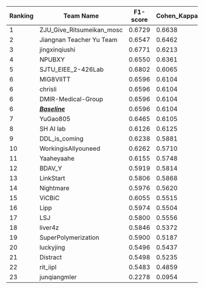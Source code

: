 | Ranking | Team Name              | F1-score | Cohen_Kappa | Average_Score |
|---------|------------------------|----------|-------------|---------------|
| 1       | ZJU_Give_Ritsumeikan_mosc | 0.6729   | 0.6638      | 0.6683        |
| 2       | Jiangnan Teacher Yu Team  | 0.6547   | 0.6462      | 0.6504        |
| 3       | jingxinqiushi              | 0.6771   | 0.6213      | 0.6492        |
| 4       | NPUBXY                     | 0.6550   | 0.6361      | 0.6455        |
| 5       | SJTU_EIEE_2-426Lab         | 0.6802   | 0.6065      | 0.6433        |
| 6       | MIG8VIITT                  | 0.6596   | 0.6104      | 0.6350        |
| 6       | chrisli                    | 0.6596   | 0.6104      | 0.6350        |
| 6       | DMIR-Medical-Group         | 0.6596   | 0.6104      | 0.6350        |
| 6       | [***Baseline***](https://github.com/LMMMEng/LLD-MMRI2023/tree/main/main)                   | 0.6596   | 0.6104      | 0.6350        |
| 7       | YuGao805                   | 0.6465   | 0.6105      | 0.6285        |
| 8       | SH AI lab                  | 0.6126   | 0.6125      | 0.6126        |
| 9       | DDL_is_coming              | 0.6238   | 0.5881      | 0.6060        |
| 10      | WorkingisAllyouneed        | 0.6262   | 0.5710      | 0.5986        |
| 11      | Yaaheyaahe                 | 0.6155   | 0.5748      | 0.5951        |
| 12      | BDAV_Y                     | 0.5919   | 0.5814      | 0.5867        |
| 13      | LinkStart                  | 0.5806   | 0.5868      | 0.5837        |
| 14      | Nightmare                  | 0.5976   | 0.5620      | 0.5798        |
| 15      | ViCBiC                     | 0.6055   | 0.5515      | 0.5785        |
| 16      | Lipp                       | 0.5974   | 0.5504      | 0.5739        |
| 17      | LSJ                        | 0.5800   | 0.5556      | 0.5678        |
| 18      | liver4z                    | 0.5846   | 0.5372      | 0.5609        |
| 19      | SuperPolymerization        | 0.5900   | 0.5187      | 0.5543        |
| 20      | luckyjing                  | 0.5496   | 0.5437      | 0.5466        |
| 21      | Distract                   | 0.5498   | 0.5235      | 0.5367        |
| 22      | rit_iipl                   | 0.5483   | 0.4859      | 0.5171        |
| 23      | junqiangmler               | 0.2278   | 0.0954      | 0.1616        |
